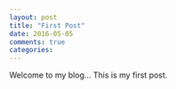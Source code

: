 ```yaml
---
layout: post
title: "First Post"
date: 2016-05-05
comments: true
categories:
---
```

Welcome to my blog...
This is my first post.
